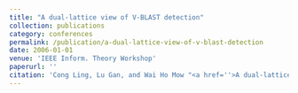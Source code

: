 ```yaml
---
title: "A dual-lattice view of V-BLAST detection"
collection: publications
category: conferences
permalink: /publication/a-dual-lattice-view-of-v-blast-detection
date: 2006-01-01
venue: 'IEEE Inform. Theory Workshop'
paperurl: ''
citation: 'Cong Ling, Lu Gan, and Wai Ho Mow "<a href=''>A dual-lattice view of V-BLAST detection</a>", IEEE Inform. Theory Workshop, Chengdu, China, Oct. 2006.'
---
```

